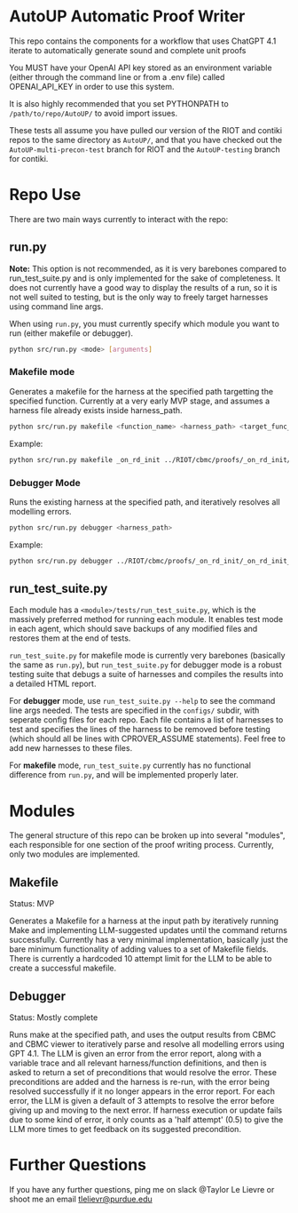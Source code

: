 # AutoUP Automatic Proof Writer

This repo contains the components for a workflow that uses ChatGPT 4.1 iterate to automatically generate sound and complete unit proofs

You MUST have your OpenAI API key stored as an environment variable (either through the command line or from a .env file) called OPENAI_API_KEY in order to use this system.

It is also highly recommended that you set PYTHONPATH to `/path/to/repo/AutoUP/` to avoid import issues.

These tests all assume you have pulled our version of the RIOT and contiki repos to the same directory as `AutoUP/`, and that you have checked out the `AutoUP-multi-precon-test` branch for RIOT and the `AutoUP-testing` branch for contiki.

# Repo Use

There are two main ways currently to interact with the repo:

## run.py

**Note:** This option is not recommended, as it is very barebones compared to run_test_suite.py and is only implemented for the sake of completeness.
It does not currently have a good way to display the results of a run, so it is not well suited to testing, but is the only way to freely target harnesses using command line args.

When using `run.py`, you must currently specify which module you want to run (either makefile or debugger).

```bash
python src/run.py <mode> [arguments]
````

### Makefile mode

Generates a makefile for the harness at the specified path targetting the specified function. Currently at a very early MVP stage, and assumes a harness file already exists inside harness_path.

```bash
python src/run.py makefile <function_name> <harness_path> <target_func_path>
```

Example:
```bash
python src/run.py makefile _on_rd_init ../RIOT/cbmc/proofs/_on_rd_init/Makefile ../RIOT/sys/net/application_layer/cord/lc/cord_lc.c
```

### Debugger Mode

Runs the existing harness at the specified path, and iteratively resolves all modelling errors.

```bash
python src/run.py debugger <harness_path>
```

Example:
```bash
python src/run.py debugger ../RIOT/cbmc/proofs/_on_rd_init/_on_rd_init_harness.c
```


## run_test_suite.py

Each module has a `<module>/tests/run_test_suite.py`, which is the massively preferred method for running each module. It enables test mode in each agent, which should save backups of any modified files and restores them at the end of tests.

`run_test_suite.py` for makefile mode is currently very barebones (basically the same as `run.py`), but `run_test_suite.py` for debugger mode is a robust testing suite that debugs a suite of harnesses and compiles the results into a detailed HTML report. 

For **debugger** mode, use `run_test_suite.py --help` to see the command line args needed. The tests are specified in the `configs/` subdir, with seperate config files for each repo. Each file contains a list of harnesses to test and specifies the lines of the harness to be removed before testing (which should all be lines with CPROVER_ASSUME statements). Feel free to add new harnesses to these files.

For **makefile** mode, `run_test_suite.py` currently has no functional difference from `run.py`, and will be implemented properly later.

# Modules

The general structure of this repo can be broken up into several "modules", each responsible for one section of the proof writing process. Currently, only two modules are implemented.

## Makefile

Status: MVP

Generates a Makefile for a harness at the input path by iteratively running Make and implementing LLM-suggested updates until the command returns successfully. Currently has a very minimal implementation, basically just the bare minimum functionality of adding values to a set of Makefile fields. There is currently a hardcoded 10 attempt limit for the LLM to be able to create a successful makefile.

## Debugger

Status: Mostly complete

Runs make at the specified path, and uses the output results from CBMC and CBMC viewer to iteratively parse and resolve all modelling errors using GPT 4.1. The LLM is given an error from the error report, along with a variable trace and all relevant harness/function definitions, and then is asked to return a set of preconditions that would resolve the error. These preconditions are added and the harness is re-run, with the error being resolved successfully if it no longer appears in the error report. For each error, the LLM is given a default of 3 attempts to resolve the error before giving up and moving to the next error. If harness execution or update fails due to some kind of error, it only counts as a 'half attempt' (0.5) to give the LLM more times to get feedback on its suggested precondition.


# Further Questions

If you have any further questions, ping me on slack @Taylor Le Lievre or shoot me an email tlelievr@purdue.edu